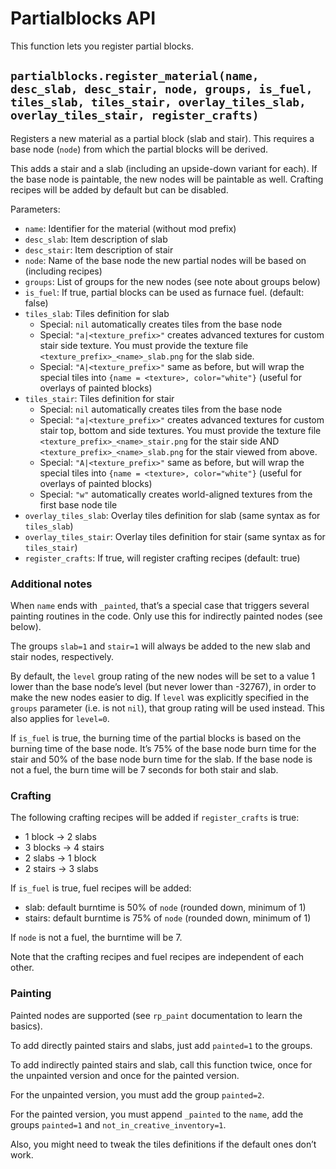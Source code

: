 # Partialblocks API

This function lets you register partial blocks.

## `partialblocks.register_material(name, desc_slab, desc_stair, node, groups, is_fuel, tiles_slab, tiles_stair, overlay_tiles_slab, overlay_tiles_stair, register_crafts)`

Registers a new material as a partial block (slab and stair). This requires a base node (`node`) from which
the partial blocks will be derived.

This adds a stair and a slab (including an upside-down variant for each). If the base node is paintable, the new nodes will be paintable as well.
Crafting recipes will be added by default but can be disabled.

Parameters:

* `name`: Identifier for the material (without mod prefix)
* `desc_slab`: Item description of slab
* `desc_stair`: Item description of stair
* `node`: Name of the base node the new partial nodes will be based on (including recipes)
* `groups`: List of groups for the new nodes (see note about groups below)
* `is_fuel`: If true, partial blocks can be used as furnace fuel. (default: false)
* `tiles_slab`: Tiles definition for slab
    * Special: `nil` automatically creates tiles from the base node
    * Special: `"a|<texture_prefix>"` creates advanced textures for custom stair side texture.
               You must provide the texture file `<texture_prefix>_<name>_slab.png` for the slab side.
    * Special: `"A|<texture_prefix>"` same as before, but will wrap the special tiles into
               `{name = <texture>, color="white"}` (useful for overlays of painted blocks)
* `tiles_stair`: Tiles definition for stair
    * Special: `nil` automatically creates tiles from the base node
    * Special: `"a|<texture_prefix>"` creates advanced textures for custom stair top, bottom and side textures.
               You must provide the texture file `<texture_prefix>_<name>_stair.png` for the stair side AND
               `<texture_prefix>_<name>_slab.png` for the stair viewed from above.
    * Special: `"A|<texture_prefix>"` same as before, but will wrap the special tiles into
               `{name = <texture>, color="white"}` (useful for overlays of painted blocks)
    * Special: `"w"` automatically creates world-aligned textures
               from the first base node tile
* `overlay_tiles_slab`: Overlay tiles definition for slab (same syntax as for `tiles_slab`)
* `overlay_tiles_stair`: Overlay tiles definition for stair (same syntax as for `tiles_stair`)
* `register_crafts`: If true, will register crafting recipes (default: true)

### Additional notes

When `name` ends with `_painted`, that’s a special case that triggers several
painting routines in the code. Only use this for indirectly painted nodes (see below).

The groups `slab=1` and `stair=1` will always be added to the new slab and stair
nodes, respectively.

By default, the `level` group rating of the new nodes will be set to a value 1 lower than
the base node’s level (but never lower than -32767), in order to make the new nodes easier to dig.
If `level` was explicitly specified in the `groups` parameter (i.e. is not `nil`),
that group rating will be used instead. This also applies for `level=0`.

If `is_fuel` is true, the burning time of the partial blocks is based on the burning
time of the base node. It’s 75% of the base node burn time for the stair and 50%
of the base node burn time for the slab.
If the base node is not a fuel, the burn time will be 7 seconds for both stair and slab.

### Crafting

The following crafting recipes will be added if `register_crafts` is true:

* 1 block → 2 slabs
* 3 blocks → 4 stairs
* 2 slabs → 1 block
* 2 stairs → 3 slabs

If `is_fuel` is true, fuel recipes will be added:

* slab: default burntime is 50% of `node` (rounded down, minimum of 1)
* stairs: default burntime is 75% of `node` (rounded down, minimum of 1)

If `node` is not a fuel, the burntime will be 7.

Note that the crafting recipes and fuel recipes are independent of each other.

### Painting

Painted nodes are supported (see `rp_paint` documentation to learn the basics).

To add directly painted stairs and slabs, just add `painted=1` to the groups.

To add indirectly painted stairs and slab, call this function twice, once for the unpainted version
and once for the painted version.

For the unpainted version, you must add the group `painted=2`.

For the painted version, you must append `_painted` to the `name`, add the groups `painted=1` and
`not_in_creative_inventory=1`.

Also, you might need to tweak the tiles definitions if the default ones don’t work.

